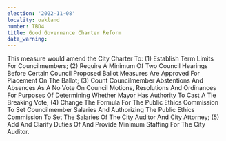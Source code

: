 ```yaml
---
election: '2022-11-08'
locality: oakland
number: TBD4
title: Good Governance Charter Reform
data_warning: 
---
```

This measure would amend the City Charter To: (1) Establish Term Limits For Councilmembers; (2) Require A Minimum Of Two Council Hearings Before Certain Council Proposed Ballot Measures Are Approved For Placement On The Ballot; (3) Count Councilmember Abstentions And Absences As A No Vote On Council Motions, Resolutions And Ordinances For Purposes Of Determining Whether Mayor Has Authority To Cast A Tie Breaking Vote; (4) Change The Formula For The Public Ethics Commission To Set Councilmember Salaries And Authorizing The Public Ethics Commission To Set The Salaries Of The City Auditor And City Attorney; (5) Add And Clarify Duties Of And Provide Minimum Staffing For The City Auditor.
